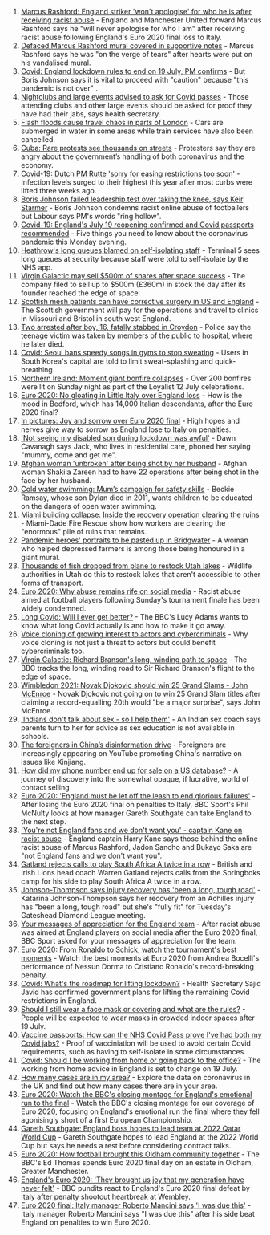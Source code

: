 1. [Marcus Rashford: England striker 'won't apologise' for who he is after receiving racist abuse](https://www.bbc.co.uk/sport/football/57814154) - England and Manchester United forward Marcus Rashford says he "will never apologise for who I am" after receiving racist abuse following England's Euro 2020 final loss to Italy.
2. [Defaced Marcus Rashford mural covered in supportive notes](https://www.bbc.co.uk/news/uk-england-manchester-57806142) - Marcus Rashford says he was "on the verge of tears" after hearts were put on his vandalised mural.
3. [Covid: England lockdown rules to end on 19 July, PM confirms](https://www.bbc.co.uk/news/uk-57809691) - But Boris Johnson says it is vital to proceed with "caution" because "this pandemic is not over" .
4. [Nightclubs and large events advised to ask for Covid passes](https://www.bbc.co.uk/news/business-57811067) - Those attending clubs and other large events should be asked for proof they have had their jabs, says health secretary.
5. [Flash floods cause travel chaos in parts of London](https://www.bbc.co.uk/news/uk-england-london-57805391) - Cars are submerged in water in some areas while train services have also been cancelled.
6. [Cuba: Rare protests see thousands on streets](https://www.bbc.co.uk/news/world-latin-america-57803481) - Protesters say they are angry about the government’s handling of both coronavirus and the economy.
7. [Covid-19: Dutch PM Rutte 'sorry for easing restrictions too soon'](https://www.bbc.co.uk/news/world-europe-57811538) - Infection levels surged to their highest this year after most curbs were lifted three weeks ago.
8. [Boris Johnson failed leadership test over taking the knee, says Keir Starmer](https://www.bbc.co.uk/news/uk-politics-57778668) - Boris Johnson condemns racist online abuse of footballers but Labour says PM's words "ring hollow".
9. [Covid-19: England's July 19 reopening confirmed and Covid passports recommended](https://www.bbc.co.uk/news/uk-57809399) - Five things you need to know about the coronavirus pandemic this Monday evening.
10. [Heathrow's long queues blamed on self-isolating staff](https://www.bbc.co.uk/news/business-57804447) - Terminal 5 sees long queues at security because staff were told to self-isolate by the NHS app.
11. [Virgin Galactic may sell $500m of shares after space success](https://www.bbc.co.uk/news/business-57810029) - The company filed to sell up to $500m (£360m) in stock the day after its founder reached the edge of space.
12. [Scottish mesh patients can have corrective surgery in US and England](https://www.bbc.co.uk/news/uk-scotland-57806904) - The Scottish government will pay for the operations and travel to clinics in Missouri and Bristol in south west England.
13. [Two arrested after boy, 16, fatally stabbed in Croydon](https://www.bbc.co.uk/news/uk-england-london-57814253) - Police say the teenage victim was taken by members of the public to hospital, where he later died.
14. [Covid: Seoul bans speedy songs in gyms to stop sweating](https://www.bbc.co.uk/news/world-asia-57798520) - Users in South Korea's capital are told to limit sweat-splashing and quick-breathing.
15. [Northern Ireland: Moment giant bonfire collapses](https://www.bbc.co.uk/news/uk-57810745) - Over 200 bonfires were lit on Sunday night as part of the Loyalist 12 July celebrations.
16. [Euro 2020: No gloating in Little Italy over England loss](https://www.bbc.co.uk/news/uk-england-beds-bucks-herts-57783715) - How is the mood in Bedford, which has 14,000 Italian descendants, after the Euro 2020 final?
17. [In pictures: Joy and sorrow over Euro 2020 final](https://www.bbc.co.uk/news/in-pictures-57796519) - High hopes and nerves give way to sorrow as England lose to Italy on penalties.
18. ['Not seeing my disabled son during lockdown was awful'](https://www.bbc.co.uk/news/uk-wales-57782572) - Dawn Cavanagh says Jack, who lives in residential care, phoned her saying "mummy, come and get me".
19. [Afghan woman 'unbroken' after being shot by her husband](https://www.bbc.co.uk/news/world-asia-57779841) - Afghan woman Shakila Zareen had to have 22 operations after being shot in the face by her husband.
20. [Cold water swimming: Mum’s campaign for safety skills](https://www.bbc.co.uk/news/uk-57777429) - Beckie Ramsay, whose son Dylan died in 2011, wants children to be educated on the dangers of open water swimming.
21. [Miami building collapse: Inside the recovery operation clearing the ruins](https://www.bbc.co.uk/news/world-us-canada-57795441) - Miami-Dade Fire Rescue show how workers are clearing the "enormous" pile of ruins that remains.
22. [Pandemic heroes' portraits to be pasted up in Bridgwater](https://www.bbc.co.uk/news/uk-england-somerset-57788657) - A woman who helped depressed farmers is among those being honoured in a giant mural.
23. [Thousands of fish dropped from plane to restock Utah lakes](https://www.bbc.co.uk/news/world-us-canada-57793082) - Wildlife authorities in Utah do this to restock lakes that aren't accessible to other forms of transport.
24. [Euro 2020: Why abuse remains rife on social media](https://www.bbc.co.uk/news/technology-57803940) - Racist abuse aimed at football players following Sunday's tournament finale has been widely condemned.
25. [Long Covid: Will I ever get better?](https://www.bbc.co.uk/news/uk-scotland-57693637) - The BBC's Lucy Adams wants to know what long Covid actually is and how to make it go away.
26. [Voice cloning of growing interest to actors and cybercriminals](https://www.bbc.co.uk/news/business-57761873) - Why voice cloning is not just a threat to actors but could benefit cybercriminals too.
27. [Virgin Galactic: Richard Branson's long, winding path to space](https://www.bbc.co.uk/news/science-environment-57798167) - The BBC tracks the long, winding road to Sir Richard Branson's flight to the edge of space.
28. [Wimbledon 2021: Novak Djokovic should win 25 Grand Slams - John McEnroe](https://www.bbc.co.uk/sport/tennis/57768307) - Novak Djokovic not going on to win 25 Grand Slam titles after claiming a record-equalling 20th would "be a major surprise", says John McEnroe.
29. ['Indians don't talk about sex - so I help them'](https://www.bbc.co.uk/news/stories-56838660) - An Indian sex coach says parents turn to her for advice as sex education is not available in schools.
30. [The foreigners in China’s disinformation drive](https://www.bbc.co.uk/news/world-asia-china-57780023) - Foreigners are increasingly appearing on YouTube promoting China's narrative on issues like Xinjiang.
31. [How did my phone number end up for sale on a US database?](https://www.bbc.co.uk/news/technology-57443597) - A journey of discovery into the somewhat opaque, if lucrative, world of contact selling
32. [Euro 2020: 'England must be let off the leash to end glorious failures'](https://www.bbc.co.uk/sport/football/57807877) - After losing the Euro 2020 final on penalties to Italy, BBC Sport's Phil McNulty looks at how manager Gareth Southgate can take England to the next step.
33. ['You're not England fans and we don't want you' - captain Kane on racist abuse](https://www.bbc.co.uk/sport/football/57813679) - England captain Harry Kane says those behind the online racist abuse of Marcus Rashford, Jadon Sancho and Bukayo Saka are "not England fans and we don't want you".
34. [Gatland rejects calls to play South Africa A twice in a row](https://www.bbc.co.uk/sport/rugby-union/57810953) - British and Irish Lions head coach Warren Gatland rejects calls from the Springboks camp for his side to play South Africa A twice in a row.
35. [Johnson-Thompson says injury recovery has 'been a long, tough road'](https://www.bbc.co.uk/sport/athletics/57809989) - Katarina Johnson-Thompson says her recovery from an Achilles injury has "been a long, tough road" but she's "fully fit" for Tuesday's Gateshead Diamond League meeting.
36. [Your messages of appreciation for the England team](https://www.bbc.co.uk/sport/football/57808570) - After racist abuse was aimed at England players on social media after the Euro 2020 final, BBC Sport asked for your messages of appreciation for the team.
37. [Euro 2020: From Ronaldo to Schick, watch the tournament's best moments](https://www.bbc.co.uk/sport/av/football/57806953) - Watch the best moments at Euro 2020 from Andrea Bocelli's performance of Nessun Dorma to Cristiano Ronaldo's record-breaking penalty.
38. [Covid: What's the roadmap for lifting lockdown?](https://www.bbc.co.uk/news/explainers-52530518) - Health Secretary Sajid Javid has confirmed government plans for lifting the remaining Covid restrictions in England.
39. [Should I still wear a face mask or covering and what are the rules?](https://www.bbc.co.uk/news/health-51205344) - People will be expected to wear masks in crowded indoor spaces after 19 July.
40. [Vaccine passports: How can the NHS Covid Pass prove I've had both my Covid jabs?](https://www.bbc.co.uk/news/explainers-55718553) - Proof of vacciniation will be used to avoid certain Covid requirements, such as having to self-isolate in some circumstances.
41. [Covid: Should I be working from home or going back to the office?](https://www.bbc.co.uk/news/business-52567567) - The working from home advice in England is set to change on 19 July.
42. [How many cases are in my area?](https://www.bbc.co.uk/news/uk-51768274) - Explore the data on coronavirus in the UK and find out how many cases there are in your area.
43. [Euro 2020: Watch the BBC's closing montage for England's emotional run to the final](https://www.bbc.co.uk/sport/av/football/57805083) - Watch the BBC's closing montage for our coverage of Euro 2020, focusing on England's emotional run the final where they fell agonisingly short of a first European Championship.
44. [Gareth Southgate: England boss hopes to lead team at 2022 Qatar World Cup](https://www.bbc.co.uk/sport/football/57802291) - Gareth Southgate hopes to lead England at the 2022 World Cup but says he needs a rest before considering contract talks.
45. [Euro 2020: How football brought this Oldham community together](https://www.bbc.co.uk/news/uk-england-57802604) - The BBC's Ed Thomas spends Euro 2020 final day on an estate in Oldham, Greater Manchester.
46. [England's Euro 2020: 'They brought us joy that my generation have never felt'](https://www.bbc.co.uk/sport/football/57800201) - BBC pundits react to England's Euro 2020 final defeat by Italy after penalty shootout heartbreak at Wembley.
47. [Euro 2020 final: Italy manager Roberto Mancini says 'I was due this'](https://www.bbc.co.uk/sport/football/57800386) - Italy manager Roberto Mancini says "I was due this" after his side beat England on penalties to win Euro 2020.
